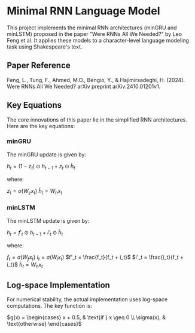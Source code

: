 # Minimal RNN Language Model

This project implements the minimal RNN architectures (minGRU and minLSTM) proposed in the paper "Were RNNs All We Needed?" by Leo Feng et al. It applies these models to a character-level language modeling task using Shakespeare's text.

## Paper Reference

Feng, L., Tung, F., Ahmed, M.O., Bengio, Y., & Hajimirsadeghi, H. (2024). Were RNNs All We Needed? arXiv preprint arXiv:2410.01201v1.

## Key Equations

The core innovations of this paper lie in the simplified RNN architectures. Here are the key equations:

### minGRU

The minGRU update is given by:

$h_t = (1 - z_t) \odot h_{t-1} + z_t \odot \tilde{h}_t$

where:

$z_t = \sigma(W_z x_t)$
$\tilde{h}_t = W_h x_t$

### minLSTM

The minLSTM update is given by:

$h_t = f'_t \odot h_{t-1} + i'_t \odot \tilde{h}_t$

where:

$f_t = \sigma(W_f x_t)$
$i_t = \sigma(W_i x_t)$
$f'_t = \frac{f_t}{f_t + i_t}$
$i'_t = \frac{i_t}{f_t + i_t}$
$\tilde{h}_t = W_h x_t$

## Log-space Implementation

For numerical stability, the actual implementation uses log-space computations. The key function is:

$g(x) = \begin{cases} 
x + 0.5, & \text{if } x \geq 0 \\
\sigma(x), & \text{otherwise}
\end{cases}$


